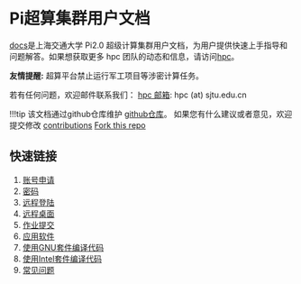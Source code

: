 # Pi超算集群用户文档
[docs](http://docs.hpc.sjtu.edu.cn/)是上海交通大学 Pi2.0 超级计算集群用户文档，为用户提供快速上手指导和问题解答。如果想获取更多 hpc 团队的动态和信息，请访问[hpc](https://hpc.sjtu.edu.cn/)。  

  **友情提醒:** 超算平台禁止运行军工项目等涉密计算任务。

  若有任何问题，欢迎邮件联系我们： [hpc 邮箱](mailto:hpc@sjtu.edu.cn): hpc (at) sjtu.edu.cn

!!!tip
	该文档通过github仓库维护
	[github仓库](https://github.com/SJTU-HPC/docs.hpc.sjtu.edu.cn)。
	如果您有什么建议或者意见，欢迎提交修改
	[contributions](contribution/contribution.md)
	[Fork this repo](https://github.com/SJTU-HPC/docs.hpc.sjtu.edu.cn)
	

## 快速链接

 1. [账号申请](accounts/apply.md)
 2. [密码](accounts/passwords.md)
 3. [远程登陆](login/SSH.md)
 4. [远程桌面](studio/basic.md)
 5. [作业提交](job/slurm.md)
 6. [应用软件](application/applications.md)
 7. [使用GNU套件编译代码](application/gnu.md)
 8. [使用Intel套件编译代码](application/intel.md)
 9. [常见问题](faq.md)
